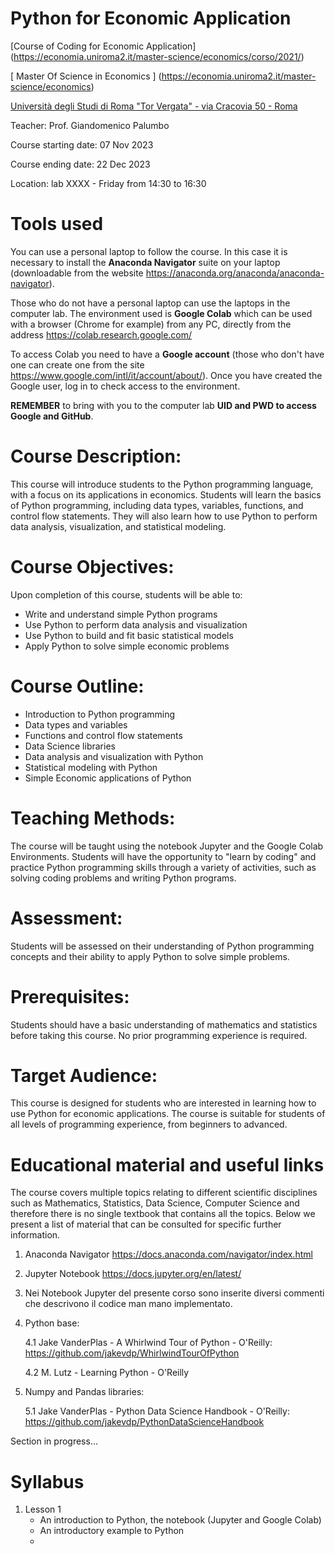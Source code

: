 # Python for Economic Application

[Course of Coding for Economic Application] (https://economia.uniroma2.it/master-science/economics/corso/2021/)

[ Master Of Science in Economics ] (https://economia.uniroma2.it/master-science/economics)

[Università degli Studi di Roma "Tor Vergata" - via Cracovia 50 - Roma ](http://web.uniroma2.it/en)

Teacher: Prof. Giandomenico Palumbo

Course starting date: 07 Nov 2023

Course ending date: 22 Dec 2023

Location: lab XXXX - Friday from 14:30 to 16:30

# Tools used
You can use a personal laptop to follow the course.
In this case it is necessary to install the **Anaconda Navigator** suite on your laptop (downloadable from the website https://anaconda.org/anaconda/anaconda-navigator). 

Those who do not have a personal laptop can use the laptops in the computer lab. The environment used is **Google Colab** which can be used with a browser (Chrome for example) from any PC, directly from the address https://colab.research.google.com/

To access Colab you need to have a **Google account** (those who don't have one can create one from the site https://www.google.com/intl/it/account/about/). Once you have created the Google user, log in to check access to the environment.

**REMEMBER** to bring with you to the computer lab **UID and PWD to access Google and GitHub**.

# Course Description:

This course will introduce students to the Python programming language, with a focus on its applications in economics. Students will learn the basics of Python programming, including data types, variables, functions, and control flow statements. They will also learn how to use Python to perform data analysis, visualization, and statistical modeling.

# Course Objectives:
Upon completion of this course, students will be able to:

- Write and understand simple Python programs
- Use Python to perform data analysis and visualization
- Use Python to build and fit basic statistical models
- Apply Python to solve simple economic problems

# Course Outline:
- Introduction to Python programming
- Data types and variables
- Functions and control flow statements
- Data Science libraries
- Data analysis and visualization with Python
- Statistical modeling with Python
- Simple Economic applications of Python

# Teaching Methods:
The course will be taught using the notebook Jupyter and the Google Colab Environments. Students will have the opportunity to "learn by coding" and practice Python programming skills through a variety of activities, such as solving coding problems and writing Python programs.

# Assessment:
Students will be assessed on their understanding of Python programming concepts and their ability to apply Python to solve simple problems.

# Prerequisites:
Students should have a basic understanding of mathematics and statistics before taking this course. No prior programming experience is required.

# Target Audience:
This course is designed for students who are interested in learning how to use Python for economic applications. The course is suitable for students of all levels of programming experience, from beginners to advanced.
   
# Educational material and useful links
The course covers multiple topics relating to different scientific disciplines such as Mathematics, Statistics, Data Science, Computer Science and therefore there is no single textbook that contains all the topics.
Below we present a list of material that can be consulted for specific further information.

1. Anaconda Navigator
https://docs.anaconda.com/navigator/index.html
2. Jupyter Notebook
https://docs.jupyter.org/en/latest/
3. Nei Notebook Jupyter del presente corso sono inserite diversi commenti che descrivono il codice man mano implementato.
4. Python base:

    4.1 Jake VanderPlas - A Whirlwind Tour of Python - O'Reilly: https://github.com/jakevdp/WhirlwindTourOfPython

    4.2 M. Lutz - Learning Python - O'Reilly 

5.  Numpy and Pandas libraries:

    5.1 Jake VanderPlas - Python Data Science Handbook - O'Reilly: https://github.com/jakevdp/PythonDataScienceHandbook

Section in progress...

# Syllabus

1. Lesson 1
    - An introduction to Python, the notebook (Jupyter and Google Colab)
    - An introductory example to Python
    - 